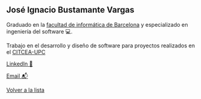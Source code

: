 ## José Ignacio Bustamante Vargas

Graduado en la [facultad de informática de Barcelona](https://www.fib.upc.edu/) y especializado en ingeniería del software 💻.

Trabajo en el desarrollo y diseño de software para proyectos realizados en el [CITCEA-UPC](https://www.citcea.upc.edu/)

[LinkedIn 💼](https://www.linkedin.com/in/jos%C3%A9-ignacio-bustamante-vargas-76041a169/)

[Email 📬](mailto:jose.ignacio.bustamante@upc.edu)

[Volver a la lista](../lista.md)